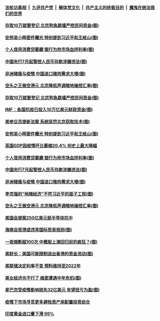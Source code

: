 ####  [法轮功真相](../../../../basic/blob/master/README.md?t=06131531) &nbsp;|&nbsp; [九评共产党](../../../../9ping.md/blob/master/README.md?t=06131531) &nbsp;|&nbsp; [解体党文化](../../../../jtdwh.md/blob/master/README.md?t=06131531)  &nbsp;|&nbsp; [共产主义的终极目的](../../../../gczydzjmd.md/blob/master/README.md?t=06131531) &nbsp;|&nbsp; [魔鬼在统治我们的世界](../../../../mgztzwmdsj.md/blob/master/README.md?t=06131531) 

#### [存取10万就要登记 北京狗急跳墙严控民间资金(图)](../pages/p5/936398.md?t=06131531) 

#### [安邦吴小晖密件曝光 特别提到习近平和王岐山(图)](../pages/p5/936350.md?t=06131531) 

#### [个人信用消费贷萎靡 银行为抢市场血拼利率(图)](../pages/p5/936333.md?t=06131531) 

#### [中国央行7月起管控人民币存款涉嫌违法(图)](../pages/p5/936328.md?t=06131531) 

#### [非洲猪瘟与疫情 中国进口猪肉需求大增(图)](../pages/p5/936266.md?t=06131531) 

#### [空头之王做空港元 北京降低声调暗地操控汇率(图)](../pages/p5/936245.md?t=06131531) 

#### [存取10万就要登记 北京狗急跳墙严控民间资金(图)](../pages/p5/936398.md?t=06131531) 

#### [IMF：各国抗疫已投入10万亿美元财政资金(图)](../pages/p5/936381.md?t=06131531) 

#### [美参议员提新法案 系统惩罚北京窃取技术(图)](../pages/p5/936378.md?t=06131531) 

#### [安邦吴小晖密件曝光 特别提到习近平和王岐山(图)](../pages/p5/936350.md?t=06131531) 


#### [英国GDP因疫情环比萎缩20.4% 创史上最大降幅](../pages/p5/936359.md?t=06131531) 

#### [个人信用消费贷萎靡 银行为抢市场血拼利率(图)](../pages/p5/936333.md?t=06131531) 

#### [中国央行7月起管控人民币存款涉嫌违法(图)](../pages/p5/936328.md?t=06131531) 

#### [非洲猪瘟与疫情 中国进口猪肉需求大增(图)](../pages/p5/936266.md?t=06131531) 

#### [李克强的“地摊经济”不符习近平的面子工程(图)](../pages/p5/936272.md?t=06131531) 

#### [空头之王做空港元 北京降低声调暗地操控汇率(图)](../pages/p5/936245.md?t=06131531) 

#### [美国会提案250亿美元挺半导体抗中](../pages/p5/936271.md?t=06131531) 

#### [海南自贸港或违背国际贸易规则(图)](../pages/p5/936269.md?t=06131531) 

#### [一夜熔断超100次 中概股上演回归前的疯狂？(图)](../pages/p5/936267.md?t=06131531) 

#### [美财长：美国可能限制进出香港的资金流动(图)](../pages/p5/936265.md?t=06131531) 

#### [美联储决定利率不变 预料维持至2022年](../pages/p5/936243.md?t=06131531) 

#### [美女经济也不行了 维密遭遇中年危机(图)](../pages/p5/936208.md?t=06131531) 

#### [星巴克受疫情影响损失32亿美元 有望扭亏为盈(图)](../pages/p5/936216.md?t=06131531) 

#### [疫情下市场寻觅更多避险资产来配置投资组合](../pages/p5/936211.md?t=06131531) 

#### [印度黄金进口量下滑 99%](../pages/p5/936209.md?t=06131531) 

